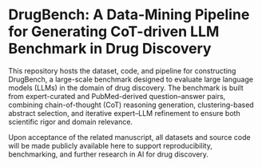# DrugBench: A Data-Mining Pipeline for Generating CoT-driven LLM Benchmark in Drug Discovery

This repository hosts the dataset, code, and pipeline for constructing DrugBench, a large-scale benchmark designed to evaluate large language models (LLMs) in the domain of drug discovery. The benchmark is built from expert-curated and PubMed-derived question–answer pairs, combining chain-of-thought (CoT) reasoning generation, clustering-based abstract selection, and iterative expert–LLM refinement to ensure both scientific rigor and domain relevance.

Upon acceptance of the related manuscript, all datasets and source code will be made publicly available here to support reproducibility, benchmarking, and further research in AI for drug discovery.
